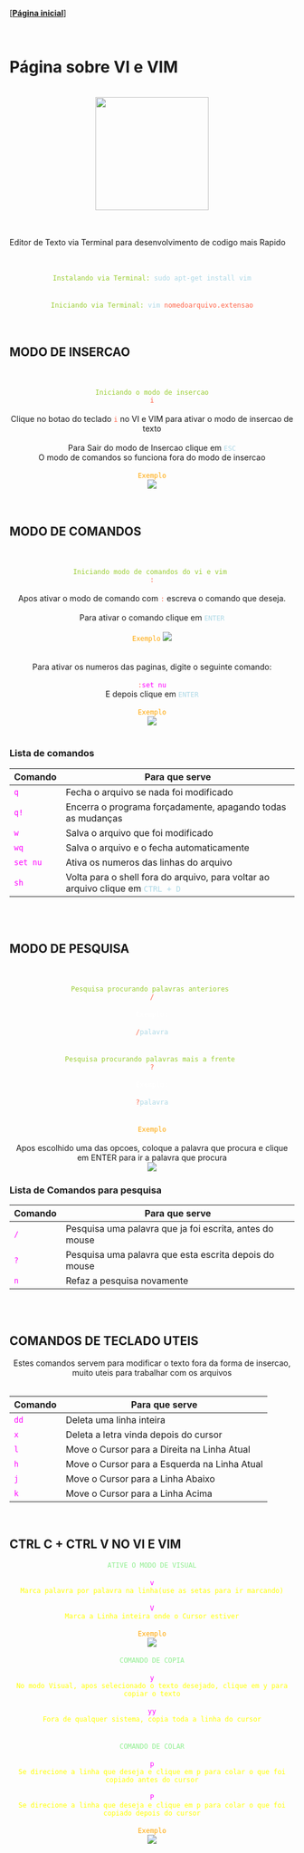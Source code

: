 [[**Página inicial**](https://f4nt0.github.io/PR0GR4M1NG)]

<br>

# Página sobre VI e VIM


<br>

<center>
    <img src="../../img/vim_icon.png" width="200">
</center>

<br>
<br>

Editor de Texto via Terminal para desenvolvimento de codigo mais Rapido 

<br>
<br>

<center>
    <code style="color : yellowgreen">Instalando via Terminal: </code><code style="color : lightblue">sudo apt-get install vim</code>
</center>

<br>
<br>

<center>
    <code style="color : yellowgreen">Iniciando via Terminal: </code><code style="color : lightblue">vim </code><code style="color : tomato">nomedoarquivo.extensao</code>
</center>

<br>
<br>

## MODO DE INSERCAO

<br>
<br>

<center>
    <code style="color : yellowgreen">Iniciando o modo de insercao</code>
    <br>
    <code style="color : tomato">i</code>
    <br>
    <br>
    Clique no botao do teclado <code style="color : tomato">i</code> no VI e VIM para ativar o modo de insercao de texto
    <br>
    <br>
    Para Sair do modo de Insercao clique em <code style="color : lightblue">ESC</code>
    <br>
    O modo de comandos so funciona fora do modo de insercao
    <br>
    <br>
    <code style="color : orange">Exemplo</code>
    <br>
    <img src="../../gifs/insertion.gif">
</center>

<br>
<br>

## MODO DE COMANDOS

<br>
<br>

<center>
    <code style="color : yellowgreen">Iniciando modo de comandos do vi e vim </code>
    <br>
    <code style="color : tomato">:</code>
    <br>
    <br>
    Apos ativar o modo de comando com <code style="color : tomato">:</code> escreva o comando que deseja.
    <br>
    <br>
    Para ativar o comando clique em <code style="color : lightblue">ENTER</code>
    <br>
    <br>
    <code style="color : orange">Exemplo</code>
    <img src="../../gifs/commands.gif">
</center>

<br>

<center>
    <br>
    Para ativar os numeros das paginas, digite o seguinte comando:
    <br>
    <br>
    <code style="color : tomato">:</code><code style="color : magenta">set nu</code>
    <br>
    E depois clique em <code style="color : lightblue">ENTER</code>
    <br>
    <br>
    <code style="color : orange">Exemplo</code>
    <br>
    <img src="../../gifs/numbers.gif">
</center>

<br>

### Lista de comandos

Comando | Para que serve
|---|---|
<code style="color : magenta">q</code>| Fecha o arquivo se nada foi modificado
<code style="color : magenta">q!</code>| Encerra o programa forçadamente, apagando todas as mudanças
<code style="color : magenta">w</code>| Salva o arquivo que foi modificado
<code style="color : magenta">wq</code>| Salva o arquivo e o fecha automaticamente
<code style="color : magenta">set nu</code>| Ativa os numeros das linhas do arquivo
<code style="color : magenta">sh</code>| Volta para o shell fora do arquivo, para voltar ao arquivo clique em <code style="color : lightblue">CTRL + D</code>

<br>
<br>

## MODO DE PESQUISA

<br>
<br>

<center>
    <code style="color : yellowgreen">Pesquisa procurando palavras anteriores </code>
    <br>
    <code style="color : tomato">/</code>
    <br>
    <br>
    <code style="color : white">Exemplo:</code>
    <br>
    <br>
    <code style="color : tomato">/</code><code style="color : lightblue">palavra</code>
    <br>
</center>
<br>
<br>
<center>
    <code style="color : yellowgreen">Pesquisa procurando palavras mais a frente </code>
    <br>
    <code style="color : tomato">?</code>
    <br>
    <br>
    <code style="color : white">Exemplo:</code>
    <br>
    <br>
    <code style="color : tomato">?</code><code style="color : lightblue">palavra</code>
</center>
<br>
<br>
<center>
    <code style="color : orange">Exemplo</code>
    <br>
    <br>
    Apos escolhido uma das opcoes, coloque a palavra que procura e clique em ENTER para ir a palavra que procura
    <br>
    <img src="../../gifs/search.gif">
</center>

### Lista de Comandos para pesquisa

Comando|Para que serve
|---|---|
<code style="color : magenta">/</code>| Pesquisa uma palavra que ja foi escrita, antes do mouse
<code style="color : magenta">?</code>| Pesquisa uma palavra que esta escrita depois do mouse
<code style="color : magenta">n</code> | Refaz a pesquisa novamente

<br>
<br>

## COMANDOS DE TECLADO UTEIS

<center>
    Estes comandos servem para modificar o texto fora da forma de insercao, muito uteis para trabalhar com os arquivos
</center> 

<br>

Comando|Para que serve
|---|---|
<code style="color : magenta">dd</code> | Deleta uma linha inteira
<code style="color : magenta">x</code>| Deleta a letra vinda depois do cursor
<code style="color : magenta">l</code>| Move o Cursor para a Direita na Linha Atual
<code style="color : magenta">h</code>| Move o Cursor para a Esquerda na Linha Atual
<code style="color : magenta">j</code>| Move o Cursor para a Linha Abaixo
<code style="color : magenta">k</code>| Move o Cursor para a Linha Acima

<br>

## CTRL C + CTRL V NO VI E VIM

<center>
    <code style="color : lightgreen">ATIVE O MODO DE VISUAL</code>
    <br>
    <br>
    <code style="color : magenta">v</code>
    <br>
    <code style="color : yellow">Marca palavra por palavra na linha(use as setas para ir marcando)</code>
    <br>
    <br>
    <code style="color : magenta">V</code>
    <br>
    <code style="color : yellow">Marca a Linha inteira onde o Cursor estiver</code>
    <br>
    <br>
    <code style="color : orange">Exemplo</code>
    <br>
    <img src="../../gifs/visual_mode.gif">
</center>
<br>
<center>
    <code style="color : lightgreen">COMANDO DE COPIA</code>
    <br>
    <br>
    <code style="color : magenta">y</code>
    <br>
    <code style="color : yellow">No modo Visual, apos selecionado o texto desejado, clique em y para copiar o texto</code>
    <br>
    <br>
    <code style="color : magenta">yy</code>
    <br>
    <code style="color : yellow">Fora de qualquer sistema, copia toda a linha do cursor</code>
</center>
<br>
<br>
<center>
    <code style="color : lightgreen">COMANDO DE COLAR</code>
    <br>
    <br>
    <code style="color : magenta">p</code>
    <br>
    <code style="color : yellow">Se direcione a linha que deseja e clique em p para colar o que foi copiado antes do cursor</code>   
    <br>
    <br>
    <code style="color : magenta">P</code>
    <br>
    <code style="color : yellow">Se direcione a linha que deseja e clique em p para colar o que foi copiado depois do cursor</code>
    <br>
    <br>
    <code style="color : orange">Exemplo</code>
    <br>
    <img src="../../gifs/copy_paste.gif">
</center>


